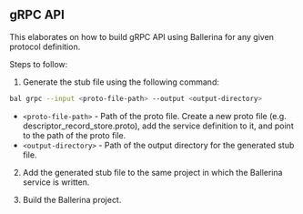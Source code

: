 ## gRPC API

This elaborates on how to build gRPC API using Ballerina for any given protocol definition.

Steps to follow:

1. Generate the stub file using the following command:

```bash
bal grpc --input <proto-file-path> --output <output-directory>
```
- `<proto-file-path>` - Path of the proto file. Create a new proto file (e.g. descriptor_record_store.proto), add the service definition to it, and point to the path of the proto file.
- `<output-directory>` - Path of the output directory for the generated stub file.

2. Add the generated stub file to the same project in which the Ballerina service is written.

3. Build the Ballerina project.
